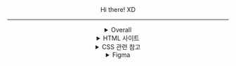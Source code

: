<div align = center>
Hi there! XD
<hr>
<details>
    <summary>Overall</summary>
    <p>https://inpa.tistory.com/ <br>
https://intrepidgeeks.com/ <br>
https://www.acmicpc.net/ <br>
https://www.w3schools.com/</p>
</details>

<details>
    <summary>HTML 사이트</summary>
    <p>표준 : https://html.spec.whatwg.org/multipage/ <br>
https://developer.mozilla.org/ko/docs/Web/HTML <br>
https://www.advancedwebranking.com/seo/html-study/ <br>
https://emmet.io/</p>
</details>

<details>
    <summary>CSS 관련 참고</summary>
    <p>https://mycolor.space/ <br>
https://colorhunt.co/ <br>
https://www.photopea.com/ <br>
https://fontawesome.com/ <br>
https://fonts.google.com/ <br>
https://cssgradient.io/ <br>
https://www.shapedivider.app/ <br>
https://haikei.app/ <br>
https://coolbackgrounds.io/ <br>
https://dribbble.com/ <br>
https://www.sliderrevolution.com/resources/css-forms/  <br>
https://yesviz.com/devices.php <br>
https://m3.material.io/ <br>
https://m3.material.io/theme-builder</p>
</details>

<details>
    <summary>Figma</summary>
    <p>https://pixabay.com/ko/ <br>
https://unsplash.com/ <br></p>
</details>
</div>



